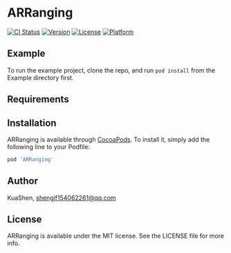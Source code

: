 # ARRanging

[![CI Status](https://img.shields.io/travis/KuaShen/ARRanging.svg?style=flat)](https://travis-ci.org/KuaShen/ARRanging)
[![Version](https://img.shields.io/cocoapods/v/ARRanging.svg?style=flat)](https://cocoapods.org/pods/ARRanging)
[![License](https://img.shields.io/cocoapods/l/ARRanging.svg?style=flat)](https://cocoapods.org/pods/ARRanging)
[![Platform](https://img.shields.io/cocoapods/p/ARRanging.svg?style=flat)](https://cocoapods.org/pods/ARRanging)

## Example

To run the example project, clone the repo, and run `pod install` from the Example directory first.

## Requirements

## Installation

ARRanging is available through [CocoaPods](https://cocoapods.org). To install
it, simply add the following line to your Podfile:

```ruby
pod 'ARRanging'
```

## Author

KuaShen, shengjf154062261@qq.com

## License

ARRanging is available under the MIT license. See the LICENSE file for more info.

